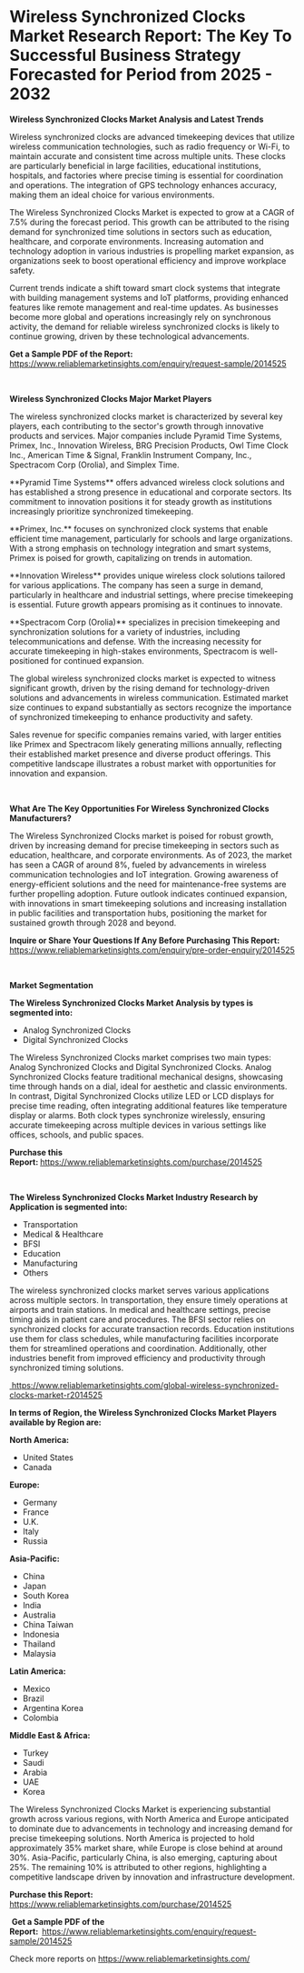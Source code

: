 <p><h1>Wireless Synchronized Clocks Market Research Report: The Key To Successful Business Strategy Forecasted for Period from 2025 - 2032</h1></p><p><strong>Wireless Synchronized Clocks Market Analysis and Latest Trends</strong></p>
<p><p>Wireless synchronized clocks are advanced timekeeping devices that utilize wireless communication technologies, such as radio frequency or Wi-Fi, to maintain accurate and consistent time across multiple units. These clocks are particularly beneficial in large facilities, educational institutions, hospitals, and factories where precise timing is essential for coordination and operations. The integration of GPS technology enhances accuracy, making them an ideal choice for various environments.</p><p>The Wireless Synchronized Clocks Market is expected to grow at a CAGR of 7.5% during the forecast period. This growth can be attributed to the rising demand for synchronized time solutions in sectors such as education, healthcare, and corporate environments. Increasing automation and technology adoption in various industries is propelling market expansion, as organizations seek to boost operational efficiency and improve workplace safety. </p><p>Current trends indicate a shift toward smart clock systems that integrate with building management systems and IoT platforms, providing enhanced features like remote management and real-time updates. As businesses become more global and operations increasingly rely on synchronous activity, the demand for reliable wireless synchronized clocks is likely to continue growing, driven by these technological advancements.</p></p>
<p><strong>Get a Sample PDF of the Report:&nbsp;</strong> <a href="https://www.reliablemarketinsights.com/enquiry/request-sample/2014525?utm_campaign=3493&utm_medium=2&utm_source=Github&utm_content=ia&utm_term=29032025&utm_id=wireless-synchronized-clocks">https://www.reliablemarketinsights.com/enquiry/request-sample/2014525</a></p>
<p>&nbsp;</p>
<p><strong>Wireless Synchronized Clocks Major Market Players</strong></p>
<p><p>The wireless synchronized clocks market is characterized by several key players, each contributing to the sector's growth through innovative products and services. Major companies include Pyramid Time Systems, Primex, Inc., Innovation Wireless, BRG Precision Products, Owl Time Clock Inc., American Time & Signal, Franklin Instrument Company, Inc., Spectracom Corp (Orolia), and Simplex Time.</p><p>**Pyramid Time Systems** offers advanced wireless clock solutions and has established a strong presence in educational and corporate sectors. Its commitment to innovation positions it for steady growth as institutions increasingly prioritize synchronized timekeeping.</p><p>**Primex, Inc.** focuses on synchronized clock systems that enable efficient time management, particularly for schools and large organizations. With a strong emphasis on technology integration and smart systems, Primex is poised for growth, capitalizing on trends in automation.</p><p>**Innovation Wireless** provides unique wireless clock solutions tailored for various applications. The company has seen a surge in demand, particularly in healthcare and industrial settings, where precise timekeeping is essential. Future growth appears promising as it continues to innovate.</p><p>**Spectracom Corp (Orolia)** specializes in precision timekeeping and synchronization solutions for a variety of industries, including telecommunications and defense. With the increasing necessity for accurate timekeeping in high-stakes environments, Spectracom is well-positioned for continued expansion.</p><p>The global wireless synchronized clocks market is expected to witness significant growth, driven by the rising demand for technology-driven solutions and advancements in wireless communication. Estimated market size continues to expand substantially as sectors recognize the importance of synchronized timekeeping to enhance productivity and safety.</p><p>Sales revenue for specific companies remains varied, with larger entities like Primex and Spectracom likely generating millions annually, reflecting their established market presence and diverse product offerings. This competitive landscape illustrates a robust market with opportunities for innovation and expansion.</p></p>
<p>&nbsp;</p>
<p><strong>What Are The Key Opportunities For Wireless Synchronized Clocks Manufacturers?</strong></p>
<p><p>The Wireless Synchronized Clocks market is poised for robust growth, driven by increasing demand for precise timekeeping in sectors such as education, healthcare, and corporate environments. As of 2023, the market has seen a CAGR of around 8%, fueled by advancements in wireless communication technologies and IoT integration. Growing awareness of energy-efficient solutions and the need for maintenance-free systems are further propelling adoption. Future outlook indicates continued expansion, with innovations in smart timekeeping solutions and increasing installation in public facilities and transportation hubs, positioning the market for sustained growth through 2028 and beyond.</p></p>
<p><strong>Inquire or Share Your Questions If Any Before Purchasing This Report:</strong> <a href="https://www.reliablemarketinsights.com/enquiry/pre-order-enquiry/2014525?utm_campaign=3493&utm_medium=2&utm_source=Github&utm_content=ia&utm_term=29032025&utm_id=wireless-synchronized-clocks">https://www.reliablemarketinsights.com/enquiry/pre-order-enquiry/2014525</a></p>
<p>&nbsp;</p>
<p><strong>Market Segmentation</strong></p>
<p><strong>The Wireless Synchronized Clocks Market Analysis by types is segmented into:</strong></p>
<p><ul><li>Analog Synchronized Clocks</li><li>Digital Synchronized Clocks</li></ul></p>
<p><p>The Wireless Synchronized Clocks market comprises two main types: Analog Synchronized Clocks and Digital Synchronized Clocks. Analog Synchronized Clocks feature traditional mechanical designs, showcasing time through hands on a dial, ideal for aesthetic and classic environments. In contrast, Digital Synchronized Clocks utilize LED or LCD displays for precise time reading, often integrating additional features like temperature display or alarms. Both clock types synchronize wirelessly, ensuring accurate timekeeping across multiple devices in various settings like offices, schools, and public spaces.</p></p>
<p><strong>Purchase this Report:&nbsp;</strong><a href="https://www.reliablemarketinsights.com/purchase/2014525?utm_campaign=3493&utm_medium=2&utm_source=Github&utm_content=ia&utm_term=29032025&utm_id=wireless-synchronized-clocks">https://www.reliablemarketinsights.com/purchase/2014525</a></p>
<p>&nbsp;</p>
<p><strong>The Wireless Synchronized Clocks Market Industry Research by Application is segmented into:</strong></p>
<p><ul><li>Transportation</li><li>Medical & Healthcare</li><li>BFSI</li><li>Education</li><li>Manufacturing</li><li>Others</li></ul></p>
<p><p>The wireless synchronized clocks market serves various applications across multiple sectors. In transportation, they ensure timely operations at airports and train stations. In medical and healthcare settings, precise timing aids in patient care and procedures. The BFSI sector relies on synchronized clocks for accurate transaction records. Education institutions use them for class schedules, while manufacturing facilities incorporate them for streamlined operations and coordination. Additionally, other industries benefit from improved efficiency and productivity through synchronized timing solutions.</p></p>
<p><a href="https://www.reliablemarketinsights.com/global-wireless-synchronized-clocks-market-r2014525?utm_campaign=3493&utm_medium=2&utm_source=Github&utm_content=ia&utm_term=29032025&utm_id=wireless-synchronized-clocks">&nbsp;https://www.reliablemarketinsights.com/global-wireless-synchronized-clocks-market-r2014525</a></p>
<p><strong>In terms of Region, the Wireless Synchronized Clocks Market Players available by Region are:</strong></p>
<p>
    <p> <strong> North America: </strong>
        <ul>
            <li>United States</li>
            <li>Canada</li>
        </ul>
        </p> 
    <p> <strong> Europe: </strong>
        <ul>
            <li>Germany</li>
            <li>France</li>
            <li>U.K.</li>
            <li>Italy</li>
            <li>Russia</li>
        </ul>
        </p> 
    <p> <strong> Asia-Pacific: </strong>
        <ul>
            <li>China</li>
            <li>Japan</li>
            <li>South Korea</li>
            <li>India</li>
            <li>Australia</li>
            <li>China Taiwan</li>
            <li>Indonesia</li>
            <li>Thailand</li>
            <li>Malaysia</li>
        </ul>
        </p> 
    <p> <strong> Latin America: </strong>
        <ul>
            <li>Mexico</li>
            <li>Brazil</li>
            <li>Argentina Korea</li>
            <li>Colombia</li>
        </ul>
        </p> 
    <p> <strong> Middle East & Africa: </strong>
        <ul>
            <li>Turkey</li>
            <li>Saudi</li>
            <li>Arabia</li>
            <li>UAE</li>
            <li>Korea</li>
        </ul>
    </p>
    </p>
<p><p>The Wireless Synchronized Clocks Market is experiencing substantial growth across various regions, with North America and Europe anticipated to dominate due to advancements in technology and increasing demand for precise timekeeping solutions. North America is projected to hold approximately 35% market share, while Europe is close behind at around 30%. Asia-Pacific, particularly China, is also emerging, capturing about 25%. The remaining 10% is attributed to other regions, highlighting a competitive landscape driven by innovation and infrastructure development.</p></p>
<p><strong>Purchase this Report: </strong><a href="https://www.reliablemarketinsights.com/purchase/2014525?utm_campaign=3493&utm_medium=2&utm_source=Github&utm_content=ia&utm_term=29032025&utm_id=wireless-synchronized-clocks">https://www.reliablemarketinsights.com/purchase/2014525</a></p>
<p>&nbsp;<strong>Get a Sample PDF of the Report:&nbsp;&nbsp;</strong><a href="https://www.reliablemarketinsights.com/enquiry/request-sample/2014525?utm_campaign=3493&utm_medium=2&utm_source=Github&utm_content=ia&utm_term=29032025&utm_id=wireless-synchronized-clocks">https://www.reliablemarketinsights.com/enquiry/request-sample/2014525</a></p>
<p><strong></strong></p>
<p>Check more reports on <a href="https://www.reliablemarketinsights.com/?utm_campaign=3493&utm_medium=2&utm_source=Github&utm_content=ia&utm_term=29032025&utm_id=wireless-synchronized-clocks">https://www.reliablemarketinsights.com/</a></p>